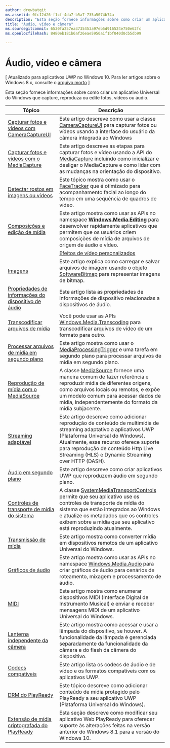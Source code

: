 ```yaml
---
author: drewbatgit
ms.assetid: 0fc12d26-f1cf-4da7-b5a7-735a5074b74a
description: "Esta seção fornece informações sobre como criar um aplicativo Universal do Windows que capture, reproduza ou edite fotos, vídeos ou áudio."
title: "Áudio, vídeo e câmera"
ms.sourcegitcommit: 6530fa257ea3735453a97eb5d916524e750e62fc
ms.openlocfilehash: 8480eb181b6af26eae5950a1f1bf040d0cb5db99

---
```


# Áudio, vídeo e câmera

\[ Atualizado para aplicativos UWP no Windows 10. Para ler artigos sobre o Windows 8.x, consulte o [arquivo morto](http://go.microsoft.com/fwlink/p/?linkid=619132) \]

Esta seção fornece informações sobre como criar um aplicativo Universal do Windows que capture, reproduza ou edite fotos, vídeos ou áudio.
 
| Tópico                                                                                             | Descrição                                                                                                                                                                                                                                                                                    |
|---------------------------------------------------------------------------------------------------|------------------------------------------------------------------------------------------------------------------------------------------------------------------------------------------------------------------------------------------------------------------------------------------------|
| [Capturar fotos e vídeos com CameraCaptureUI](capture-photos-and-video-with-cameracaptureui.md) | Este artigo descreve como usar a classe [CameraCaptureUI](capture-photos-and-video-with-cameracaptureui.md) para capturar fotos ou vídeos usando a interface do usuário da câmera integrada ao Windows                                                                                                            |
| [Capturar fotos e vídeos com o MediaCapture](capture-photos-and-video-with-mediacapture.md)       | Este artigo descreve as etapas para capturar fotos e vídeo usando a API do [MediaCapture](https://msdn.microsoft.com/library/windows/apps/br241124) incluindo como inicializar e desligar o MediaCapture e como lidar com as mudanças na orientação do dispositivo.                                  |
| [Detectar rostos em imagens ou vídeos](detect-and-track-faces-in-an-image.md)                         | Este tópico mostra como usar o [FaceTracker](https://msdn.microsoft.com/library/windows/apps/dn974150) que é otimizado para acompanhamento facial ao longo do tempo em uma sequência de quadros de vídeo.                                                                                                               |
| [Composições e edição de mídia](media-compositions-and-editing.md)                               | Este artigo mostra como usar as APIs no namespace [**Windows.Media.Editing**](https://msdn.microsoft.com/library/windows/apps/dn640565) para desenvolver rapidamente aplicativos que permitem que os usuários criem composições de mídia de arquivos de origem de áudio e vídeo.                                    |
                                                                                                                                        | [Efeitos de vídeo personalizados](custom-video-effects.md)                               | Este artigo descreve como criar um Componente do Tempo de Execução do Windows que implemente a interface IBasicVideoEffect para permitir que você crie efeitos personalizados para fluxos de vídeo.                                                                                                                                |
| [Imagens](imaging.md)                                                                             | Este artigo explica como carregar e salvar arquivos de imagem usando o objeto [SoftwareBitmap](https://msdn.microsoft.com/library/windows/apps/dn887358) para representar imagens de bitmap.                                                                                                                     |
| [Propriedades de informações do dispositivo de áudio](audio-device-information-properties.md)                                                                             | Este artigo lista as propriedades de informações de dispositivo relacionadas a dispositivos de áudio.                                                                                                                      |
| [Transcodificar arquivos de mídia](transcode-media-files.md)                                                 | Você pode usar as APIs [Windows.Media.Transcoding](https://msdn.microsoft.com/library/windows/apps/br207105) para transcodificar arquivos de vídeo de um formato para outro.                                                                                                                                |
| [Processar arquivos de mídia em segundo plano](process-media-files-in-the-background.md)                 | Este artigo mostra como usar o [MediaProcessingTrigger](https://msdn.microsoft.com/library/windows/apps/dn806005) e uma tarefa em segundo plano para processar arquivos de mídia em segundo plano.                                                                                             |
| [Reprodução de mídia com o MediaSource](media-playback-with-mediasource.md)                             | A classe [MediaSource](https://msdn.microsoft.com/library/windows/apps/dn930905) fornece uma maneira comum de fazer referência e reproduzir mídia de diferentes origens, como arquivos locais ou remotos, e expõe um modelo comum para acessar dados de mídia, independentemente do formato da mídia subjacente.  |
| [Streaming adaptável](adaptive-streaming.md)                                                       | Este artigo descreve como adicionar reprodução de conteúdo de multimídia de streaming adaptativo a aplicativos UWP (Plataforma Universal do Windows). Atualmente, esse recurso oferece suporte para reprodução de conteúdo Http Live Streaming (HLS) e Dynamic Streaming over HTTP (DASH).                                          |
| [Áudio em segundo plano](background-audio.md)                                                           | Este artigo descreve como criar aplicativos UWP que reproduzem áudio em segundo plano.                                                                                                                                                                                                               |
| [Controles de transporte de mídia do sistema](system-media-transport-controls.md)                             | A classe [SystemMediaTransportControls](https://msdn.microsoft.com/library/windows/apps/dn278677) permite que seu aplicativo use os controles de transporte de mídia do sistema que estão integrados ao Windows e atualize os metadados que os controles exibem sobre a mídia que seu aplicativo está reproduzindo atualmente. |
| [Transmissão de mídia](media-casting.md)                                                                 | Este artigo mostra como converter mídia em dispositivos remotos de um aplicativo Universal do Windows.                                                                                                                                                                                                       |
| [Gráficos de áudio](audio-graphs.md)                                                                   | Este artigo mostra como usar as APIs no namespace [Windows.Media.Audio](https://msdn.microsoft.com/library/windows/apps/dn914341) para criar gráficos de áudio para cenários de roteamento, mixagem e processamento de áudio.                                                                            |
| [MIDI](midi.md)                                                                                   | Este artigo mostra como enumerar dispositivos MIDI (Interface Digital de Instrumento Musical) e enviar e receber mensagens MIDI de um aplicativo Universal do Windows.                                                                                                                                   |
| [Lanterna independente da câmera](camera-independent-flashlight.md)                                 | Este artigo mostra como acessar e usar a lâmpada do dispositivo, se houver. A funcionalidade da lâmpada é gerenciada separadamente da funcionalidade da câmera e do flash da câmera do dispositivo.                                                                                                                 |
| [Codecs compatíveis](supported-codecs.md)                                                           | Este artigo lista os codecs de áudio e de vídeo e os formatos compatíveis com os aplicativos UWP.                                                                                                                                                                                                                  |
| [DRM do PlayReady](playready-client-sdk.md)                                                          | Este tópico descreve como adicionar conteúdo de mídia protegido pelo PlayReady a seu aplicativo UWP (Plataforma Universal do Windows).                                                                                                                                                                                |
| [Extensão de mídia criptografada do PlayReady](playready-encrypted-media-extension.md)                     | Esta seção descreve como modificar seu aplicativo Web PlayReady para oferecer suporte às alterações feitas na versão anterior do Windows 8.1 para a versão do Windows 10.                                                                                                                                       |

 

 

 







<!--HONumber=Jun16_HO4-->


